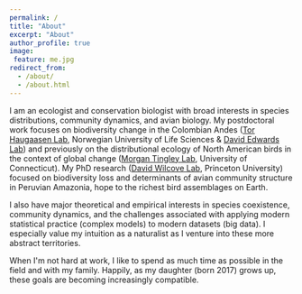 ```yaml
---
permalink: /
title: "About"
excerpt: "About"
author_profile: true
image:
 feature: me.jpg
redirect_from: 
  - /about/
  - /about.html
---
```


I am an ecologist and conservation biologist with broad interests in species distributions, community dynamics, and avian biology. My postdoctoral work focuses on biodiversity change in the Colombian Andes ([Tor Haugaasen Lab](https://tropicalecology.wixsite.com/trecol), Norwegian University of Life Sciences & [David Edwards Lab](http://www.edwardslab.group.shef.ac.uk/)) and previously on the distributional ecology of North American birds in the context of global change ([Morgan Tingley Lab](www.morgantingley.com), University of Connecticut). My PhD research ([David Wilcove Lab](https://scholar.princeton.edu/dwilcove/home), Princeton University) focused on biodiversity loss and determinants of avian community structure in Peruvian Amazonia, hope to the richest bird assemblages on Earth.

I also have major theoretical and empirical interests in species coexistence, community dynamics, and the challenges associated with applying modern statistical practice (complex models) to modern datasets (big data). I especially value my intuition as a naturalist as I venture into these more abstract territories.

When I'm not hard at work, I like to spend as much time as possible in the field and with my family. Happily, as my daughter (born 2017) grows up, these goals are becoming increasingly compatible.